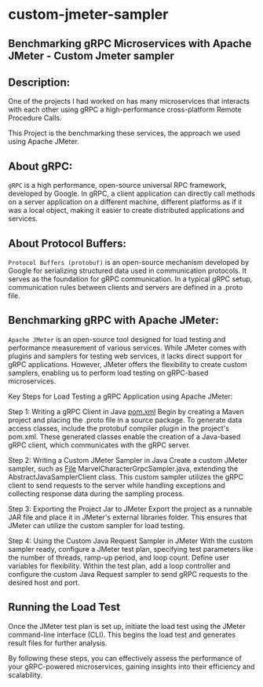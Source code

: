 # custom-jmeter-sampler

## Benchmarking gRPC Microservices with Apache JMeter - Custom Jmeter sampler

## Description:

One of the projects I had worked on has many microservices that interacts with each other using gRPC a high-performance cross-platform Remote Procedure Calls.


This Project is the benchmarking these services, the approach we used using Apache JMeter.

## About gRPC:

`gRPC` is a high performance, open-source universal RPC framework, developed by Google. In gRPC, a client application can directly call methods on a server application on a different machine, different platforms as if it was a local object, making it easier to create distributed applications and services.

## About Protocol Buffers:

`Protocol Buffers (protobuf)` is an open-source mechanism developed by Google for serializing structured data used in communication protocols. It serves as the foundation for gRPC communication. In a typical gRPC setup, communication rules between clients and servers are defined in a .proto file. 

## Benchmarking gRPC with Apache JMeter:

`Apache JMeter` is an open-source tool designed for load testing and performance measurement of various services. While JMeter comes with plugins and samplers for testing web services, it lacks direct support for gRPC applications. However, JMeter offers the flexibility to create custom samplers, enabling us to perform load testing on gRPC-based microservices.

Key Steps for Load Testing a gRPC Application using Apache JMeter:

Step 1: Writing a gRPC Client in Java [pom.xml](custom-jmeter-sampler/POM.xml)
Begin by creating a Maven project and placing the .proto file in a source package. To generate data access classes, include the protobuf compiler plugin in the project's pom.xml. These generated classes enable the creation of a Java-based gRPC client, which communicates with the gRPC server.

Step 2: Writing a Custom JMeter Sampler in Java
Create a custom JMeter sampler, such as [File](custom-jmeter-sampler/src/main/java/org/example/marvel/characters/JMeter/MarvelCharacterGrpcSampler.java) MarvelCharacterGrpcSampler.java, extending the AbstractJavaSamplerClient class. This custom sampler utilizes the gRPC client to send requests to the server while handling exceptions and collecting response data during the sampling process.

Step 3: Exporting the Project Jar to JMeter
Export the project as a runnable JAR file and place it in JMeter's external libraries folder. This ensures that JMeter can utilize the custom sampler for load testing.

Step 4: Using the Custom Java Request Sampler in JMeter
With the custom sampler ready, configure a JMeter test plan, specifying test parameters like the number of threads, ramp-up period, and loop count. Define user variables for flexibility. Within the test plan, add a loop controller and configure the custom Java Request sampler to send gRPC requests to the desired host and port.

## Running the Load Test
Once the JMeter test plan is set up, initiate the load test using the JMeter command-line interface (CLI). This begins the load test and generates result files for further analysis.

By following these steps, you can effectively assess the performance of your gRPC-powered microservices, gaining insights into their efficiency and scalability.


